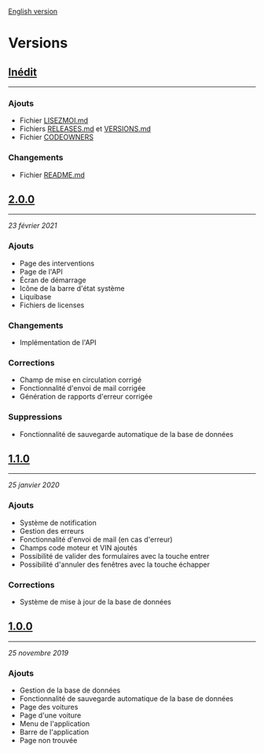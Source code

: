 [English version](./RELEASES.md)

# Versions

## [Inédit](https://github.com/Foacs/HostoCars/compare/2.0.0...HEAD)

***

### Ajouts

- Fichier [LISEZMOI.md](./LISEZMOI.md)
- Fichiers [RELEASES.md](./RELEASES.md) et [VERSIONS.md](./VERSIONS.md)
- Fichier [CODEOWNERS](./CODEOWNERS)

### Changements

- Fichier [README.md](./README.md)

## [2.0.0](https://github.com/Foacs/HostoCars/compare/1.1.0...2.0.0)

***
_23 février 2021_

### Ajouts

- Page des interventions
- Page de l'API
- Écran de démarrage
- Icône de la barre d'état système
- Liquibase
- Fichiers de licenses

### Changements

- Implémentation de l'API

### Corrections

- Champ de mise en circulation corrigé
- Fonctionnalité d'envoi de mail corrigée
- Génération de rapports d'erreur corrigée

### Suppressions

- Fonctionnalité de sauvegarde automatique de la base de données

## [1.1.0](https://github.com/Foacs/HostoCars/compare/1.0.0...1.1.0)

***
_25 janvier 2020_

### Ajouts

- Système de notification
- Gestion des erreurs
- Fonctionnalité d'envoi de mail (en cas d'erreur)
- Champs code moteur et VIN ajoutés
- Possibilité de valider des formulaires avec la touche entrer
- Possibilité d'annuler des fenêtres avec la touche échapper

### Corrections

- Système de mise à jour de la base de données

## [1.0.0](https://github.com/Foacs/HostoCars/releases/tag/1.0.0)

***
_25 novembre 2019_

### Ajouts

- Gestion de la base de données
- Fonctionnalité de sauvegarde automatique de la base de données
- Page des voitures
- Page d'une voiture
- Menu de l'application
- Barre de l'application
- Page non trouvée

